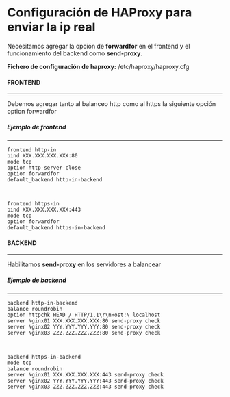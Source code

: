 # Configuración de HAProxy para enviar la ip real

Necesitamos agregar la opción de **forwardfor** en el frontend y el funcionamiento del backend como **send-proxy**.

**Fichero de configuración de haproxy:** /etc/haproxy/haproxy.cfg

#### FRONTEND
----
Debemos agregar tanto al balanceo http como al https la siguiente opción
	option forwardfor

##### Ejemplo de frontend
----
	frontend http-in
	bind XXX.XXX.XXX.XXX:80
	mode tcp
	option http-server-close
	option forwardfor
	default_backend http-in-backend



	frontend https-in
	bind XXX.XXX.XXX.XXX:443
	mode tcp
	option forwardfor
	default_backend https-in-backend

#### BACKEND
----
Habilitamos **send-proxy** en los servidores a balancear
  
##### Ejemplo de backend
----  
	backend http-in-backend
	balance roundrobin
	option httpchk HEAD / HTTP/1.1\r\nHost:\ localhost
	server Nginx01 XXX.XXX.XXX.XXX:80 send-proxy check
	server Nginx02 YYY.YYY.YYY.YYY:80 send-proxy check
	server Nginx03 ZZZ.ZZZ.ZZZ.ZZZ:80 send-proxy check



	backend https-in-backend
	mode tcp
	balance roundrobin
	server Nginx01 XXX.XXX.XXX.XXX:443 send-proxy check
	server Nginx02 YYY.YYY.YYY.YYY:443 send-proxy check
	server Nginx03 ZZZ.ZZZ.ZZZ.ZZZ:443 send-proxy check


